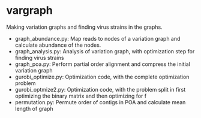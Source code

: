 # vargraph
Making variation graphs and finding virus strains in the graphs.

- graph_abundance.py: Map reads to nodes of a variation graph and calculate abundance of the nodes.
- graph_analysis.py:  Analysis of variation graph, with optimization step for finding virus strains
- graph_poa.py:       Perform partial order alignment and compress the initial variation graph
- gurobi_optimize.py: Optimization code, with the complete optimization problem
- gurobi_optmize2.py: Optimization code, with the problem split in first optimizing the binary matrix and then optimizing for f
- permutation.py:     Permute order of contigs in POA and calculate mean length of graph
